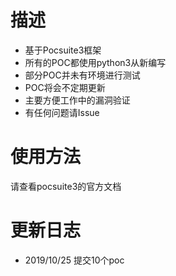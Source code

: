 # 描述
* 基于Pocsuite3框架
* 所有的POC都使用python3从新编写 
* 部分POC并未有环境进行测试
* POC将会不定期更新
* 主要方便工作中的漏洞验证
* 有任何问题请Issue

# 使用方法
请查看pocsuite3的官方文档

# 更新日志
* 2019/10/25 提交10个poc
